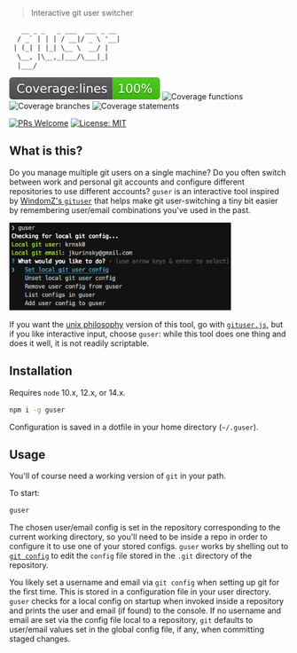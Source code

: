 > Interactive git user switcher

```
   __ _ _   _ ___  ___ _ __
  / _` | | | / __|/ _ \ '__|
 | (_| | |_| \__ \  __/ |
  \__, |\__,_|___/\___|_|
  |___/
```

![Coverage lines](/static/badge-lines.svg)
![Coverage functions](/static/static/badge-functions.svg)
![Coverage branches](/static/static/badge-branches.svg)
![Coverage statements](/static/static/badge-statements.svg)

[![PRs Welcome](https://img.shields.io/badge/PRs-welcome-brightgreen.svg?style=flat-square)](http://makeapullrequest.com)
[![License: MIT](https://img.shields.io/badge/License-MIT-yellow.svg)](https://opensource.org/licenses/MIT)

## What is this?

Do you manage multiple git users on a single machine? Do you often switch between work and personal git accounts and configure different repositories to use different accounts? `guser` is an interactive tool inspired by [WindomZ's `gituser`](https://github.com/WindomZ/gituser.js) that helps make git user-switching a tiny bit easier by remembering user/email combinations you've used in the past.

<img src="./static/screenshot.png" width="400">

If you want the [unix philosophy](https://en.wikipedia.org/wiki/Unix_philosophy#:~:text=The%20Unix%20philosophy%20is%20documented,%2C%20as%20yet%20unknown%2C%20program.) version of this tool, go with [`gituser.js`](https://github.com/WindomZ/gituser.js), but if you like interactive input, choose `guser`: while this tool does one thing and does it well, it is not readily scriptable.

## Installation

Requires `node` 10.x, 12.x, or 14.x.

```bash
npm i -g guser
```

Configuration is saved in a dotfile in your home directory (`~/.guser`).

## Usage

You'll of course need a working version of `git` in your path.

To start:

```bash
guser
```

The chosen user/email config is set in the repository corresponding to the current working directory, so you'll need to be inside a repo in order to configure it to use one of your stored configs. `guser` works by shelling out to [`git config`](https://git-scm.com/docs/git-config) to edit the `config` file stored in the `.git` directory of the repository.

You likely set a username and email via `git config` when setting up git for the first time. This is stored in a configuration file in your user directory. `guser` checks for a local config on startup when invoked inside a repository and prints the user and email (if found) to the console. If no username and email are set via the config file local to a repository, `git` defaults to user/email values set in the global config file, if any, when committing staged changes.
